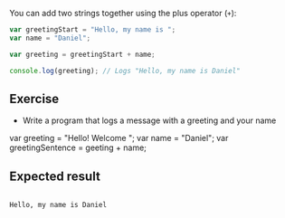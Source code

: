 You can add two strings together using the plus operator (`+`):

```js
var greetingStart = "Hello, my name is ";
var name = "Daniel";

var greeting = greetingStart + name;

console.log(greeting); // Logs "Hello, my name is Daniel"


```

## Exercise

- Write a program that logs a message with a greeting and your name

var greeting = "Hello! Welcome ";
var name = "Daniel";
var greetingSentence = geeting + name;

## Expected result

```

Hello, my name is Daniel
```
